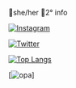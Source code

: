 🔮she/her
🔖2° info

[![Instagram](https://img.shields.io/badge/Instagram-E4405F?style=for-the-badge&logo=instagram&logoColor=white)](https://instagram.com/ferrrsousa)

[![Twitter](https://img.shields.io/badge/Twitter-1DA1F2?style=for-the-badge&logo=twitter&logoColor=white)](https://twitter.com/ferrrsousaaa)

[![Top Langs](https://github-readme-stats.vercel.app/api/top-langs/?username=fernandavictoria&layout=compact)](https://github.com/anuraghazra/github-readme-stats)

[![opa](https://github-readme-stats.vercel.app/api?username=fernandavictoria&show_icons=true&theme=radical)]

